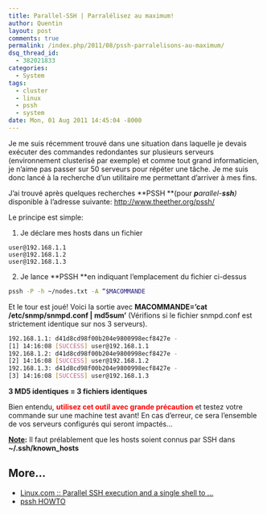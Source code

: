 ```yaml
---
title: Parallel-SSH | Parralélisez au maximum!
author: Quentin
layout: post
comments: true
permalink: /index.php/2011/08/pssh-parralelisons-au-maximum/
dsq_thread_id:
  - 382021833
categories:
  - System
tags:
  - cluster
  - linux
  - pssh
  - system
date: Mon, 01 Aug 2011 14:45:04 -8000
---
```

Je me suis récemment trouvé dans une situation dans laquelle je devais exécuter des commandes redondantes sur plusieurs serveurs (environnement clusterisé par exemple) et comme tout grand informaticien, je n&rsquo;aime pas passer sur 50 serveurs pour répéter une tâche. Je me suis donc lancé à la recherche d&rsquo;un utilitaire me permettant d&rsquo;arriver à mes fins.

J&rsquo;ai trouvé après quelques recherches **PSSH **(pour <cite><strong>p</strong>arallel-<strong>ssh</strong>)</cite> disponible à l&rsquo;adresse suivante: <a href="http://www.theether.org/pssh/" target="_blank">http://www.theether.org/pssh/</a>

Le principe est simple:

1. Je déclare mes hosts dans un fichier
```plain
user@192.168.1.1
user@192.168.1.2
user@192.168.1.3
```

2. Je lance **PSSH **en indiquant l&rsquo;emplacement du fichier ci-dessus

```bash
pssh -P -h ~/nodes.txt -A “$MACOMMANDE
```

Et le tour est joué! Voici la sortie avec **MACOMMANDE=&rsquo;cat /etc/snmp/snmpd.conf | md5sum&rsquo;** (Vérifions si le fichier snmpd.conf est strictement identique sur nos 3 serveurs).

```bash
192.168.1.1: d41d8cd98f00b204e9800998ecf8427e -
[1] 14:16:08 [SUCCESS] user@192.168.1.1
192.168.1.2: d41d8cd98f00b204e9800998ecf8427e -
[2] 14:16:08 [SUCCESS] user@192.168.1.2
192.168.1.3: d41d8cd98f00b204e9800998ecf8427e -
[3] 14:16:08 [SUCCESS] user@192.168.1.3
```

**3 MD5 identiques = 3 fichiers identiques**

Bien entendu, **<span style="color: #ff0000;">utilisez cet outil avec grande précaution</span>** et testez votre commande sur une machine test avant! En cas d&rsquo;erreur, ce sera l&rsquo;ensemble de vos serveurs configurés qui seront impactés&#8230;

<span style="text-decoration: underline;"><strong>Note</strong></span>**:** Il faut prélablement que les hosts soient connus par SSH dans **~/.ssh/known_hosts**

## More...

*   <a href="http://www.linux.com/archive/feature/151340" title="Linux.com :: Parallel SSH execution and a single shell to ..." rel="nofollow">Linux.com :: Parallel SSH execution and a single shell to ...</a>
*   <a href="http://www.theether.org/pssh/docs/0.2.3/pssh-HOWTO.html" title="pssh HOWTO" rel="nofollow">pssh HOWTO</a>